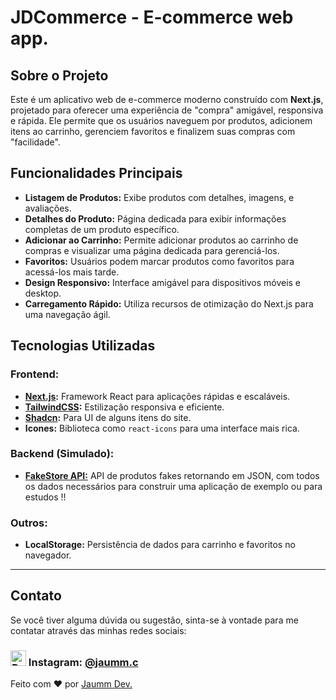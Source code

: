 # JDCommerce - E-commerce web app.

## **Sobre o Projeto**
Este é um aplicativo web de e-commerce moderno construído com **Next.js**, projetado para oferecer uma experiência de "compra" amigável, responsiva e rápida. Ele permite que os usuários naveguem por produtos, adicionem itens ao carrinho, gerenciem favoritos e finalizem suas compras com "facilidade".


## **Funcionalidades Principais**

- **Listagem de Produtos:** Exibe produtos com detalhes, imagens, e avaliações.
- **Detalhes do Produto:** Página dedicada para exibir informações completas de um produto específico.
- **Adicionar ao Carrinho:** Permite adicionar produtos ao carrinho de compras e visualizar uma página dedicada para gerenciá-los.
- **Favoritos:** Usuários podem marcar produtos como favoritos para acessá-los mais tarde.
- **Design Responsivo:** Interface amigável para dispositivos móveis e desktop.
- **Carregamento Rápido:** Utiliza recursos de otimização do Next.js para uma navegação ágil.


## **Tecnologias Utilizadas**

### **Frontend:**
- **[Next.js](https://nextjs.org/):** Framework React para aplicações rápidas e escaláveis.
- **[TailwindCSS](https://tailwindcss.com/):** Estilização responsiva e eficiente.
- **[Shadcn](https://ui.shadcn.com/):** Para UI de alguns itens do site.
- **Icones:** Biblioteca como `react-icons` para uma interface mais rica.

### **Backend (Simulado):**
- [**FakeStore API:**](https://fakestoreapi.com/docs) API de produtos fakes retornando em JSON, com todos os dados necessários para construir uma aplicação de exemplo ou para estudos !!

### **Outros:**
- **LocalStorage:** Persistência de dados para carrinho e favoritos no navegador.


---

## **Contato**

Se você tiver alguma dúvida ou sugestão, sinta-se à vontade para me contatar através das minhas redes sociais:

### <img src="https://raw.githubusercontent.com/Tarikul-Islam-Anik/Animated-Fluent-Emojis/master/Emojis/Hand%20gestures/Backhand%20Index%20Pointing%20Right.png" alt="Backhand Index Pointing Right" width="25" height="25" /> Instagram: [@jaumm.c](https://instagram.com/jaumm.c)

Feito com ❤️ por [Jaumm Dev.](https://www.jaummdev.com.br)
